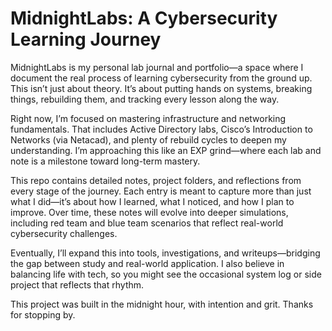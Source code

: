# MidnightLabs: A Cybersecurity Learning Journey

MidnightLabs is my personal lab journal and portfolio—a space where I document the real process of learning cybersecurity from the ground up. This isn’t just about theory. It’s about putting hands on systems, breaking things, rebuilding them, and tracking every lesson along the way.

Right now, I’m focused on mastering infrastructure and networking fundamentals. That includes Active Directory labs, Cisco’s Introduction to Networks (via Netacad), and plenty of rebuild cycles to deepen my understanding. I’m approaching this like an EXP grind—where each lab and note is a milestone toward long-term mastery.

This repo contains detailed notes, project folders, and reflections from every stage of the journey. Each entry is meant to capture more than just what I did—it’s about how I learned, what I noticed, and how I plan to improve. Over time, these notes will evolve into deeper simulations, including red team and blue team scenarios that reflect real-world cybersecurity challenges.

Eventually, I’ll expand this into tools, investigations, and writeups—bridging the gap between study and real-world application. I also believe in balancing life with tech, so you might see the occasional system log or side project that reflects that rhythm.

This project was built in the midnight hour, with intention and grit. Thanks for stopping by.
